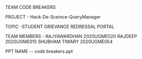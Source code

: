 TEAM CODE BREAKERS

PROJECT - Hack-De-Sceince-QueryManager

TOPIC -STUDENT GRIEVANCE REDRESSAL PORTAL

TEAM MEMBERS -
RAJYAWARDHAN 2020UGME020
RAJDEEP 2020UGME015
SHUBHAM TIWARY 2020UGME054

PPT NAME -- code breakers.ppt
